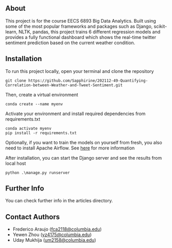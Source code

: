 ## About
This project is for the course EECS 6893 Big Data Analytics. Built using some of the most popular
frameworks and packages such as Django, scikit-learn, NLTK, pandas, this project trains 6 different 
regression models and provides a fully functional dashboard which shows the real-time twitter sentiment
prediction based on the current weather condition.

## Installation
To run this project locally, open your terminal and clone the repository
```shell
git clone https://github.com/Sapphirine/202112-49-Quantifying-Correlation-between-Weather-and-Tweet-Sentiment.git
```
Then, create a virtual environment
```shell
conda create --name myenv
```
Activate your environment and install required dependencies from requirements.txt
```shell
conda activate myenv
pip install -r requirements.txt
```
Optionally, if you want to train the models on yourself from fresh, you also need to install Apache Airflow.
See [here](https://airflow.apache.org/docs/apache-airflow/stable/installation/index.html#using-pypi) for more information

After installation, you can start the Django server and see the results from local host
```shell
python .\manage.py runserver
```

## Further Info
You can check further info in the articles directory.


## Contact Authors
* Frederico Araujo (fca2118@columbia.edu)
* Yewen Zhou (yz4175@columbia.edu)
* Uday Mukhija (um2158@columbia.edu)